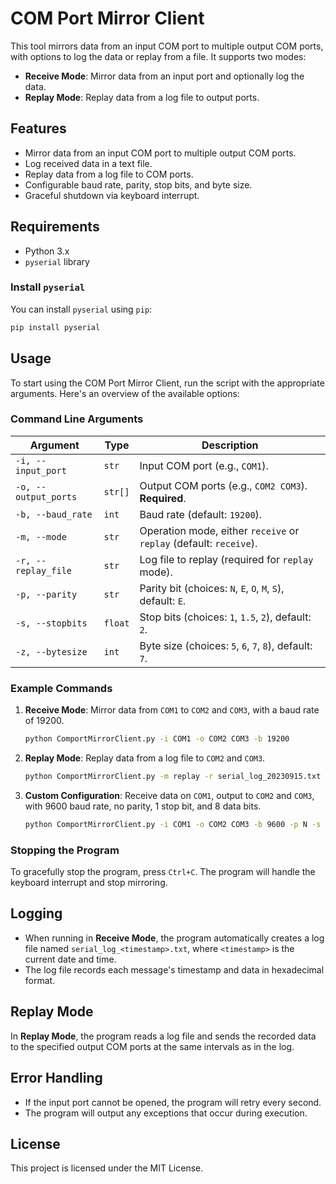 # COM Port Mirror Client

This tool mirrors data from an input COM port to multiple output COM ports, with options to log the data or replay from a file. It supports two modes: 
- **Receive Mode**: Mirror data from an input port and optionally log the data.
- **Replay Mode**: Replay data from a log file to output ports.

## Features
- Mirror data from an input COM port to multiple output COM ports.
- Log received data in a text file.
- Replay data from a log file to COM ports.
- Configurable baud rate, parity, stop bits, and byte size.
- Graceful shutdown via keyboard interrupt.

## Requirements

- Python 3.x
- `pyserial` library

### Install `pyserial`
You can install `pyserial` using `pip`:

```bash
pip install pyserial
```

## Usage

To start using the COM Port Mirror Client, run the script with the appropriate arguments. Here's an overview of the available options:

### Command Line Arguments

| Argument              | Type      | Description |
|-----------------------|-----------|-------------|
| `-i, --input_port`     | `str`     | Input COM port (e.g., `COM1`). |
| `-o, --output_ports`   | `str[]`   | Output COM ports (e.g., `COM2 COM3`). **Required**. |
| `-b, --baud_rate`      | `int`     | Baud rate (default: `19200`). |
| `-m, --mode`           | `str`     | Operation mode, either `receive` or `replay` (default: `receive`). |
| `-r, --replay_file`    | `str`     | Log file to replay (required for `replay` mode). |
| `-p, --parity`         | `str`     | Parity bit (choices: `N`, `E`, `O`, `M`, `S`), default: `E`. |
| `-s, --stopbits`       | `float`   | Stop bits (choices: `1`, `1.5`, `2`), default: `2`. |
| `-z, --bytesize`       | `int`     | Byte size (choices: `5`, `6`, `7`, `8`), default: `7`. |

### Example Commands

1. **Receive Mode**: Mirror data from `COM1` to `COM2` and `COM3`, with a baud rate of 19200.

   ```bash
   python ComportMirrorClient.py -i COM1 -o COM2 COM3 -b 19200
   ```

2. **Replay Mode**: Replay data from a log file to `COM2` and `COM3`.

   ```bash
   python ComportMirrorClient.py -m replay -r serial_log_20230915.txt -o COM2 COM3
   ```

3. **Custom Configuration**: Receive data on `COM1`, output to `COM2` and `COM3`, with 9600 baud rate, no parity, 1 stop bit, and 8 data bits.

   ```bash
   python ComportMirrorClient.py -i COM1 -o COM2 COM3 -b 9600 -p N -s 1 -z 8
   ```

### Stopping the Program

To gracefully stop the program, press `Ctrl+C`. The program will handle the keyboard interrupt and stop mirroring.

## Logging

- When running in **Receive Mode**, the program automatically creates a log file named `serial_log_<timestamp>.txt`, where `<timestamp>` is the current date and time.
- The log file records each message's timestamp and data in hexadecimal format.

## Replay Mode

In **Replay Mode**, the program reads a log file and sends the recorded data to the specified output COM ports at the same intervals as in the log.

## Error Handling

- If the input port cannot be opened, the program will retry every second.
- The program will output any exceptions that occur during execution.

## License

This project is licensed under the MIT License.